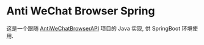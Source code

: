 # Anti WeChat Browser Spring

这是一个跟随 [AntiWeChatBrowserAPI](https://github.com/HikariCalyx/AntiWeChatBrowserAPI) 项目的 Java 实现,
供 SpringBoot 环境使用.
